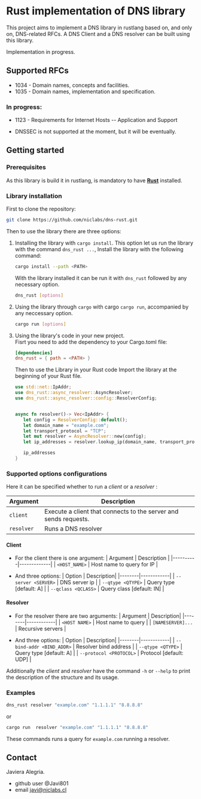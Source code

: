 # Rust implementation of DNS library

This project aims to implement a DNS library in rustlang based on, and only on, DNS-related RFCs. 
A DNS Client and a DNS resolver can be built using this library.

Implementation in progress.

## Supported RFCs 

* 1034 - Domain names, concepts and facilities. 
* 1035 - Domain names, implementation and specification. 

### In progress:

* 1123 - Requirements for Internet Hosts -- Application and Support

* DNSSEC is not supported at the moment, but it will be eventually.

## Getting started

### Prerequisites

As this library is build it in rustlang, is mandatory to have [**Rust**](https://www.rust-lang.org/learn/get-started) installed.

### Library installation

First to clone the repository:
```sh
git clone https://github.com/niclabs/dns-rust.git
```

Then to use the library there are three options:

1. Installing the library with `cargo install`. This option let us run the library with the command `dns_rust ...`, Install the library with the following command:
   ```sh
   cargo install --path <PATH>
   ```

   With the library installed it can be run it with `dns_rust` followed by any necessary option.

   ```sh
   dns_rust [options]
   ```

2. Using the library through `cargo` with cargo `cargo run`, accompanied by any neccessary option.
   ```sh
   cargo run [options]
   ```
3. Using the library's code in your new project. \
   Fisrt you need to add the dependency to your Cargo.toml file:

   ```toml
   [dependencies]
   dns_rust = { path = <PATH> }
   ```
   Then to use the Library in your Rust code Import the library at the beginning of your Rust file.
   
   
   ```rust
   use std::net::IpAddr;
   use dns_rust::async_resolver::AsyncResolver;
   use dns_rust::async_resolver::config::ResolverConfig;


   async fn resolver()-> Vec<IpAddr> {
      let config = ResolverConfig::default();
      let domain_name = "example.com";
      let transport_protocol = "TCP";
      let mut resolver = AsyncResolver::new(config);
      let ip_addresses = resolver.lookup_ip(domain_name, transport_protocol).await.unwrap();

      ip_addresses
   }
   ```

### Supported options configurations
Here it can be specified whether to run a *client* or a *resolver* :

| Argument | Description |
|----------|-------------|
|   `client`   | Execute a client that connects to the server and sends requests. |
|   `resolver`   | Runs a DNS resolver |

#### Client

- For the client there is one argument:
   | Argument | Description |
   |----------|-------------|
   |   `<HOST_NAME>`   | Host name to query for IP |

- And three options:
   | Option | Description|
   |--------|------------| 
   |   `--server <SERVER>`   | DNS server ip |
   |   `--qtype <QTYPE>`    | Query type [default: A] |
   |   `--qclass <QCLASS>`   | Query class [default: IN] |

#### Resolver

- For the resolver there are two arguments:
   | Argument | Description|
   |--------|------------| 
   |   `<HOST NAME>`   | Host name to query |
   |   `[NAMESERVER]...`    | Recursive servers |

- And three options:
   | Option | Description|
   |--------|------------| 
   |   `--bind-addr <BIND_ADDR>`   | Resolver bind address |
   |   `--qtype <QTYPE>`    | Query type [default: A] |
   |   `--protocol <PROTOCOL>`   | Protocol [default: UDP] |

Additionally the *client* and *resolver* have the command `-h` or `--help` to print the description of the structure and its usage.

### Examples

```sh
dns_rust resolver "example.com" "1.1.1.1" "8.8.8.8" 
```
or

```sh
cargo run  resolver "example.com" "1.1.1.1" "8.8.8.8"
```

These commands runs a query for `example.com` running a resolver.

## Contact

Javiera Alegria.
- github user @Javi801
- email javi@niclabs.cl
